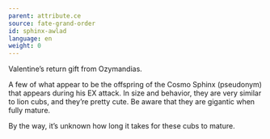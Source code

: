 ```yaml
---
parent: attribute.ce
source: fate-grand-order
id: sphinx-awlad
language: en
weight: 0
---
```


Valentine’s return gift from Ozymandias.

A few of what appear to be the offspring of the Cosmo Sphinx (pseudonym) that appears during his EX attack.
In size and behavior, they are very similar to lion cubs, and they’re pretty cute.
Be aware that they are gigantic when fully mature.

By the way, it’s unknown how long it takes for these cubs to mature.
